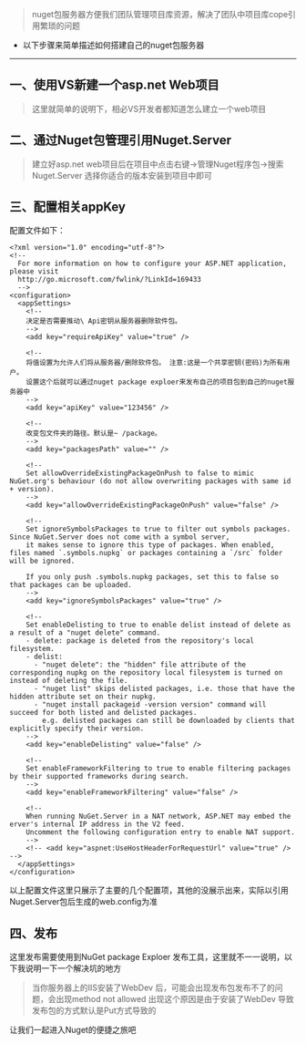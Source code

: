 > nuget包服务器方便我们团队管理项目库资源，解决了团队中项目库cope引用繁琐的问题
> 

- 以下步骤来简单描述如何搭建自己的nuget包服务器

---
## 一、使用VS新建一个asp.net Web项目
> 这里就简单的说明下，相必VS开发者都知道怎么建立一个web项目
## 二、通过Nuget包管理引用Nuget.Server 
>建立好asp.net web项目后在项目中点击右键->管理Nuget程序包->搜索Nuget.Server 选择你适合的版本安装到项目中即可
## 三、配置相关appKey

配置文件如下：


```
<?xml version="1.0" encoding="utf-8"?>
<!--
  For more information on how to configure your ASP.NET application, please visit
  http://go.microsoft.com/fwlink/?LinkId=169433
  -->
<configuration>
  <appSettings>
    <!--
    决定是否需要推动\ Api密钥从服务器删除软件包。 
    -->
    <add key="requireApiKey" value="true" />
    
    <!-- 
    将值设置为允许人们将从服务器/删除软件包。 注意:这是一个共享密钥(密码)为所有用户。
    设置这个后就可以通过nuget package exploer来发布自己的项目包到自己的nuget服务器中
    -->
    <add key="apiKey" value="123456" />
    
    <!--
    改变包文件夹的路径。默认是~ /package。
    -->
    <add key="packagesPath" value="" />

    <!--
    Set allowOverrideExistingPackageOnPush to false to mimic NuGet.org's behaviour (do not allow overwriting packages with same id + version).
    -->
    <add key="allowOverrideExistingPackageOnPush" value="false" />

    <!--
    Set ignoreSymbolsPackages to true to filter out symbols packages. Since NuGet.Server does not come with a symbol server,
    it makes sense to ignore this type of packages. When enabled, files named `.symbols.nupkg` or packages containing a `/src` folder will be ignored.
    
    If you only push .symbols.nupkg packages, set this to false so that packages can be uploaded.
    -->
    <add key="ignoreSymbolsPackages" value="true" />
    
    <!--
    Set enableDelisting to true to enable delist instead of delete as a result of a "nuget delete" command.
    - delete: package is deleted from the repository's local filesystem.
    - delist: 
      - "nuget delete": the "hidden" file attribute of the corresponding nupkg on the repository local filesystem is turned on instead of deleting the file.
      - "nuget list" skips delisted packages, i.e. those that have the hidden attribute set on their nupkg.
      - "nuget install packageid -version version" command will succeed for both listed and delisted packages.
        e.g. delisted packages can still be downloaded by clients that explicitly specify their version.
    -->
    <add key="enableDelisting" value="false" />

    <!--
    Set enableFrameworkFiltering to true to enable filtering packages by their supported frameworks during search.
    -->
    <add key="enableFrameworkFiltering" value="false" />
    
    <!--
    When running NuGet.Server in a NAT network, ASP.NET may embed the erver's internal IP address in the V2 feed.
    Uncomment the following configuration entry to enable NAT support.
    -->
    <!-- <add key="aspnet:UseHostHeaderForRequestUrl" value="true" /> -->
  </appSettings>
</configuration>
```
以上配置文件这里只展示了主要的几个配置项，其他的没展示出来，实际以引用Nuget.Server包后生成的web.config为准

## 四、发布

 这里发布需要使用到NuGet package Exploer 发布工具，这里就不一一说明，以下我说明一下一个解决坑的地方
>  当你服务器上的IIS安装了WebDev 后，可能会出现发布包发布不了的问题，会出现method not allowed 出现这个原因是由于安装了WebDev 导致发布包的方式默认是Put方式导致的 

让我们一起进入Nuget的便捷之旅吧
